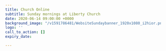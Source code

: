 ```yaml
---
title: Church Online
subtitle: Sunday mornings at Liberty Church
date: 2020-06-14 09:00:00 +0000
background_image: "/v1591786481/WebsiteSundaybanner_1920x1080_i2hior.png"
logo: ''
call_to_action: []
expiry_date: 

---
```

